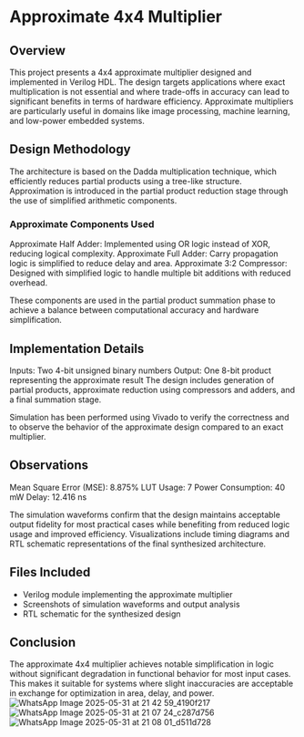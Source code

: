 #  Approximate 4x4 Multiplier

## Overview

This project presents a 4x4 approximate multiplier designed and implemented in Verilog HDL. The design targets applications where exact multiplication is not essential and where trade-offs in accuracy can lead to significant benefits in terms of hardware efficiency. Approximate multipliers are particularly useful in domains like image processing, machine learning, and low-power embedded systems.

## Design Methodology

The architecture is based on the Dadda multiplication technique, which efficiently reduces partial products using a tree-like structure. Approximation is introduced in the partial product reduction stage through the use of simplified arithmetic components.

### Approximate Components Used

Approximate Half Adder: Implemented using OR logic instead of XOR, reducing logical complexity.
Approximate Full Adder: Carry propagation logic is simplified to reduce delay and area.
Approximate 3:2 Compressor: Designed with simplified logic to handle multiple bit additions with reduced overhead.

These components are used in the partial product summation phase to achieve a balance between computational accuracy and hardware simplification.

## Implementation Details

Inputs: Two 4-bit unsigned binary numbers
Output: One 8-bit product representing the approximate result
The design includes generation of partial products, approximate reduction using compressors and adders, and a final summation stage.

Simulation has been performed using Vivado to verify the correctness and to observe the behavior of the approximate design compared to an exact multiplier.

## Observations
Mean Square Error (MSE): 8.875%
LUT Usage: 7 
Power Consumption: 40 mW
Delay: 12.416 ns

The simulation waveforms confirm that the design maintains acceptable output fidelity for most practical cases while benefiting from reduced logic usage and improved efficiency. Visualizations include timing diagrams and RTL schematic representations of the final synthesized architecture.

## Files Included

* Verilog module implementing the approximate multiplier
* Screenshots of simulation waveforms and output analysis
* RTL schematic for the synthesized design

## Conclusion

The approximate 4x4 multiplier achieves notable simplification in logic without significant degradation in functional behavior for most input cases. This makes it suitable for systems where slight inaccuracies are acceptable in exchange for optimization in area, delay, and power.
![WhatsApp Image 2025-05-31 at 21 42 59_4190f217](https://github.com/user-attachments/assets/5bd1e11c-6a47-48f9-88b9-545f1b4cef9a)
![WhatsApp Image 2025-05-31 at 21 07 24_c287d756](https://github.com/user-attachments/assets/34c5d59c-ab83-4ff3-8c3d-84064bc5225d)
![WhatsApp Image 2025-05-31 at 21 08 01_d511d728](https://github.com/user-attachments/assets/859fceb6-05ab-41ea-814f-e3e9a9e2c92e)



